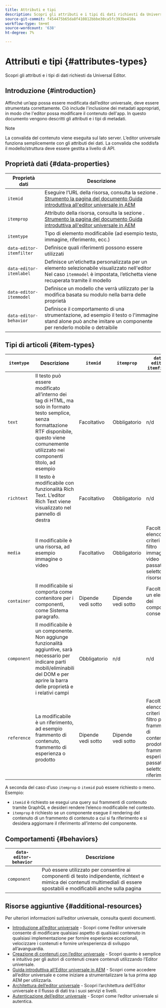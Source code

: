 ```yaml
---
title: Attributi e tipi
description: Scopri gli attributi e i tipi di dati richiesti da Universal Editor.
source-git-commit: f454475b65da8f410812bbbe30ca5fc393be410a
workflow-type: tm+mt
source-wordcount: '638'
ht-degree: 7%

---
```



# Attributi e tipi {#attributes-types}

Scopri gli attributi e i tipi di dati richiesti da Universal Editor.

## Introduzione {#introduction}

Affinché un’app possa essere modificata dall’editor universale, deve essere strumentata correttamente. Ciò include l&#39;inclusione dei metadati appropriati, in modo che l&#39;editor possa modificare il contenuto dell&#39;app. In questo documento vengono descritti gli attributi e i tipi di metadati.

>[!NOTE]
>
>La convalida del contenuto viene eseguita sul lato server. L’editor universale funziona semplicemente con gli attributi dei dati. La convalida che soddisfa il modello/struttura deve essere gestita a livello di API.

## Proprietà dati {#data-properties}

| Proprietà dati | Descrizione |
|---|---|
| `itemid` | Eseguire l’URL della risorsa, consulta la sezione . [Strumento la pagina del documento Guida introduttiva all&#39;editor universale in AEM](getting-started.md#instrument-thepage) |
| `itemprop` | Attributo della risorsa, consulta la sezione . [Strumento la pagina del documento Guida introduttiva all&#39;editor universale in AEM](getting-started.md#instrument-thepage) |
| `itemtype` | Tipo di elemento modificabile (ad esempio testo, immagine, riferimento, ecc.) |
| `data-editor-itemfilter` | Definisce quali riferimenti possono essere utilizzati |
| `data-editor-itemlabel` | Definisce un&#39;etichetta personalizzata per un elemento selezionabile visualizzato nell&#39;editor <br>Nel caso `itemmodel` è impostata, l’etichetta viene recuperata tramite il modello |
| `data-editor-itemmodel` | Definisce un modello che verrà utilizzato per la modifica basata su modulo nella barra delle proprietà |
| `data-editor-behavior` | Definisce il comportamento di una strumentazione, ad esempio il testo o l&#39;immagine stand alone può anche imitare un componente per renderlo mobile o detraibile |

## Tipi di articoli {#item-types}

| `itemtype` | Descrizione | `itemid` | `itemprop` | `data-editor-itemfilter` | `data-editor-itemlabel` | `data-editor-itemmodel` | `data-editor-behvior` |
|---|---|---|---|---|---|---|---|
| `text` | Il testo può essere modificato all’interno dei tag di HTML, ma solo in formato testo semplice, senza formattazione RTF disponibile, questo viene comunemente utilizzato nei componenti titolo, ad esempio | Facoltativo | Obbligatorio | n/d | Facoltativo | n/d | Facoltativo |
| `richtext` | Il testo è modificabile con funzionalità Rich Text. L’editor Rich Text viene visualizzato nel pannello di destra | Facoltativo | Obbligatorio | n/d | Facoltativo | n/d | Facoltativo |
| `media` | Il modificabile è una risorsa, ad esempio immagine o video | Facoltativo | Obbligatorio | Facoltativo<br>elenco di criteri di filtro immagini o video passati al selettore risorse | Facoltativo | n/d | Facoltativo |
| `container` | Il modificabile si comporta come contenitore per i componenti, come Sistema paragrafo. | Dipende <br>vedi sotto | Dipende <br>vedi sotto | Facoltativo<br>un elenco dei componenti consentiti | Facoltativo | n/d | n/d |
| `component` | Il modificabile è un componente. Non aggiunge funzionalità aggiuntive, sarà necessario per indicare parti mobili/eliminabili del DOM e per aprire la barra delle proprietà e i relativi campi | Obbligatorio | n/d | n/d | Facoltativo | Facoltativo | n/d |
| `reference` | La modificabile è un riferimento, ad esempio frammento di contenuto, frammento di esperienza o prodotto | Dipende <br>vedi sotto | Dipende <br>vedi sotto | Facoltativo<br>elenco di criteri di filtro per frammenti di contenuto, prodotti o frammenti esperienza passati al selettore di riferimento | Facoltativo | Facoltativo | n/d |

A seconda del caso d’uso `itemprop` o `itemid` può essere richiesto o meno. Esempio:

* `itemid` è richiesto se esegui una query sui frammenti di contenuto tramite GraphQL e desideri rendere l’elenco modificabile nel contesto.
* `itemprop` è richiesto se un componente esegue il rendering del contenuto di un frammento di contenuto a cui si fa riferimento e si desidera aggiornare il riferimento all’interno del componente.

## Comportamenti {#behaviors}

| `data-editor-behavior` | Descrizione |
|---|---|
| `component` | Può essere utilizzato per consentire ai componenti di testo indipendente, richtext e mimica dei contenuti multimediali di essere spostabili e modificabili anche sulla pagina |

## Risorse aggiuntive {#additional-resources}

Per ulteriori informazioni sull’editor universale, consulta questi documenti.

* [Introduzione all’editor universale](introduction.md) - Scopri come l’editor universale consente di modificare qualsiasi aspetto di qualsiasi contenuto in qualsiasi implementazione per fornire esperienze eccezionali, velocizzare i contenuti e fornire un’esperienza di sviluppo all’avanguardia.
* [Creazione di contenuti con l’editor universale](authoring.md) - Scopri quanto è semplice e intuitivo per gli autori di contenuti creare contenuti utilizzando l’Editor universale.
* [Guida introduttiva all’Editor universale in AEM](getting-started.md) - Scopri come accedere all’editor universale e come iniziare a strumentalizzare la tua prima app AEM per utilizzarla.
* [Architettura dell’editor universale](architecture.md) - Scopri l’architettura dell’Editor universale e il flusso di dati tra i suoi servizi e livelli.
* [Autenticazione dell’editor universale](authentication.md) - Scopri come l’editor universale si autentica.
